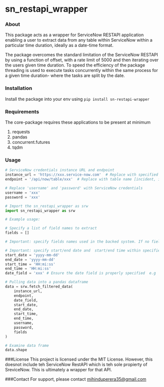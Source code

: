 # sn_restapi_wrapper 

### About 

This package acts as a wrapper for ServiceNow RESTAPI application enabling a user to extract data from any table within ServiceNow within a particular time duration, ideally as a date-time format. 

The package overcomes the standard limitation of the ServiceNow RESTAPI by using a function of offset, with a rate limit of  5000 and then iterating over the users given time duration. To speed the efficiency of the package threading is used to execute tasks concurrently within the same process for a given time duration- where the tasks are split by the date.

### Installation 
Install the package into your env using ```pip install sn-restapi-wrapper```

### Requirements
The core-package requires these applications to be present at minimum
1. requests 
2. pandas 
3. concurrent.futures
4. tqdm 

### Usage

```python
# ServiceNow credentials instance URL and endpoint
instance_url = 'https://xxx.service-now.com'  # Replace with specified url
endpoint = '/api/now/table/xxx'  # Replace with table name [incident, incident_task, ...]

# Replace 'username' and 'password' with ServiceNow credentials
username = 'xxx' 
password = 'xxx'

# Import the sn_restapi_wrapper as srw 
import sn_restapi_wrapper as srw

# Example usage:

# Specify a list of field names to extract
fields = []

# Important: specify fields names used in the backed system. If no fields are mentioned as a list all fields will be pulled but be more time consuming.

# Important: specify start/end date and  start/end time within specified format
start_date = 'yyyy-mm-dd'
end_date = 'yyyy-mm-dd'
start_time = 'HH:mi:ss'
end_time = 'HH:mi:ss'
date_field = 'xxx' # Ensure the date field is properly specified  e.g 'sys_created_on'

# Pulling data into a pandas dataframe
data = srw.fetch_filtered_data(
	instance_url, 
	endpoint, 
	date_field, 
	start_date, 
	end_date, 
	start_time, 
	end_time, 
	username, 
	password, 
	fields
)

# Examine data frame
data.shape
```
###License
This project is licensed under the MIT License. However, this doesnot include teh ServiceNow RestAPI which is teh sole propierty of SreviceNow. This is ultimately a wrapper for that API.

###Contact
For support, please contact mihinduperera35@gmail.com